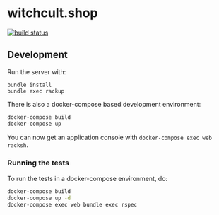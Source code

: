# witchcult.shop

[![build status](https://github.com/romper-collective/witchcult.shop/workflows/RSpec/badge.svg)](https://github.com/romper-collective/witchcult.shop/actions)

## Development

Run the server with:

```
bundle install
bundle exec rackup
```

There is also a docker-compose based development environment:

```sh
docker-compose build
docker-compose up
```

You can now get an application console with `docker-compose exec web racksh`.

### Running the tests

To run the tests in a docker-compose environment, do:

```sh
docker-compose build
docker-compose up -d
docker-compose exec web bundle exec rspec
```
